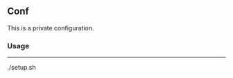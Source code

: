 
Conf
-----------------------------
This is a private configuration.

### Usage

------------------
./setup.sh

